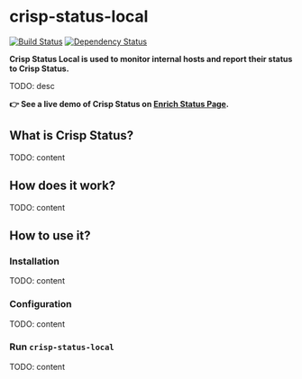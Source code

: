 crisp-status-local
==================

[![Build Status](https://travis-ci.org/crisp-im/crisp-status-local.svg?branch=master)](https://travis-ci.org/crisp-im/crisp-status-local) [![Dependency Status](https://deps.rs/repo/github/crisp-im/crisp-status-local/status.svg)](https://deps.rs/repo/github/crisp-im/crisp-status-local)

**Crisp Status Local is used to monitor internal hosts and report their status to Crisp Status.**

TODO: desc

**👉 See a live demo of Crisp Status on [Enrich Status Page](https://status.enrichdata.com).**

## What is Crisp Status?

TODO: content

## How does it work?

TODO: content

## How to use it?

### Installation

TODO: content

### Configuration

TODO: content

### Run `crisp-status-local`

TODO: content
